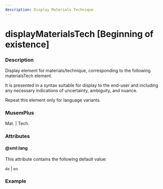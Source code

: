 ```yaml
---
description: Display Materials Technique
---
```


# displayMaterialsTech \[Beginning of existence\]

### Description

Display element for materials/technique, corresponding to the following materialsTech element.

It is presented in a syntax suitable for display to the end-user and including any necessary indications of uncertainty, ambiguity, and nuance.

Repeat this element only for language variants.

### MusemPlus

Mat. \| Tech.

### Attributes

#### @xml:lang

This attribute contains the following default value:

`de` \| `en`

### Example

```markup

```

